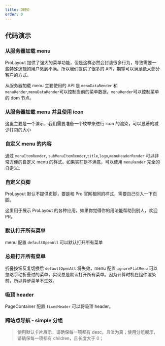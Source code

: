 ```yaml
---
title: DEMO
order: 0
---
```


## 代码演示

<code src="../../../demos/layout/base.tsx"  iframe="650" title="基础使用"></code>

<code src="../../../demos/layout/help.tsx"   iframe="650" title="高级帮助"></code>

<code src="../../../demos/layout/draggableHelp.tsx"  debug iframe="650" title="支持拖动的高级帮助"></code>

<code src="../../../demos/layout/proHelpModal.tsx"   iframe="650" title="浮层高级帮助"></code>

<code src="../../../demos/layout/async-load-help.tsx"   iframe="650" title="远程加载帮助"></code>

<code src="../../../demos/layout/theme.tsx" iframe="650" title="通过 token 修改样式"></code>

<code src="../../../demos/layout/debug-demo.tsx"  debug background="var(--main-bg-color)" iframe="550" title="黑色主紧凑主题"></code>

<code src="../../../demos/layout/dark.tsx" iframe="650" title="黑色主题"></code>

<code src="../../../demos/layout/siderMode.tsx" iframe="650" title="侧栏导航 中后台产品默认推荐"></code>

<code src="../../../demos/layout/mixMode.tsx" iframe="650" title="混合导航"></code>

<code src="../../../demos/layout/topMode.tsx" iframe="650" title="顶部导航"></code>

<code src="../../../demos/layout/designSiderMenu.tsx" iframe="650" title="侧栏导航宽度256px"></code>

<code src="../../../demos/layout/footer-global-tools.tsx" iframe="650" title="页脚工具栏和全局公告"></code>

<code src="../../../demos/layout/collapsedShowTitle.tsx" iframe="650" title=" 收起时展示 title"></code>

<code src="../../../demos/layout/menu-group.tsx" iframe="650" title="不分组菜单样式"></code>

<code src="../../../demos/layout/classicMode.tsx" iframe="650" title="经典导航样式"></code>

<code src="../../../demos/layout/background-context.tsx" iframe="650" title="通过调整页面背景内容调整整体氛围"></code>

<code src="../../../demos/layout/designMenuCss.tsx" iframe="650" title="定制菜单样式"></code>

<code src="../../../demos/layout/pageSimplify.tsx" iframe="650" title="通过设置页背景和卡片样式简化界面层次"></code>

<code src="../../../demos/layout/customSider.tsx" iframe="650" title="自定侧栏菜单下方区域"></code>

<code src="../../../demos/layout/siteMenu.tsx" iframe="650" title="菜单展开-站点地图"></code>

### 从服务器加载 menu

ProLayout 提供了强大的菜单功能，但是这样必然会封装很多行为，导致需要一些特殊逻辑的用户感到不满。所以我们提供了很多的 API，期望可以满足绝大部分客户的方式。

从服务器加载 menu 主要使用的 API 是 `menuDataRender` 和 `menuRender`,`menuDataRender`可以控制当前的菜单数据，`menuRender`可以控制菜单的 dom 节点。

<code src="../../../demos/layout/dynamicMenu.tsx" iframe="650"></code>

### 从服务器加载 menu 并且使用 icon

这里主要是一个演示，我们需要准备一个枚举来进行 icon 的渲染，可以显著的减少打包的大小

<code src="../../../demos/layout/antd@4MenuIconFormServe.tsx" iframe="610"></code>

### 自定义 menu 的内容

通过 `menuItemRender`, `subMenuItemRender`,`title`,`logo`,`menuHeaderRender` 可以非常方便的自定义 menu 的样式。如果实在是不满意，可以使用 `menuRender` 完全的自定义。

<code src="../../../demos/layout/customizeMenu.tsx" iframe="650"></code>

### 自定义页脚

ProLayout 默认不提供页脚，要是和 Pro 官网相同的样式，需要自己引入一下页脚。

<code src="../../../demos/layout/footer.tsx" iframe="650"></code>

这里用于展示 ProLayout 的各种应用，如果你觉得你的用法能帮助到别人，欢迎 PR。

<code src="../../../demos/layout/searchMenu.tsx" title="搜索菜单" iframe="650"></code>

<code src="../../../demos/layout/MultipleMenuOnePath.tsx" title="多个路由对应一个菜单项" iframe="650"></code>

### 默认打开所有菜单

menu 配置 `defaultOpenAll` 可以默认打开所有菜单

<code src="../../../demos/layout/DefaultOpenAllMenu.tsx" iframe="650"></code>

### 总是打开所有菜单

折叠按钮反复切换后 `defaultOpenAll` 将失效，menu 配置 `ignoreFlatMenu` 可以忽略手动折叠过的菜单，实现总是默认打开所有菜单。因为计算时机在组件渲染前，所以异步菜单不生效。

<code src="../../../demos/layout/AlwaysDefaultOpenAllMenu.tsx" iframe="650"></code>

<code src="../../../demos/layout/IconFont.tsx" title="使用 IconFont" iframe="650"></code>

### 吸顶 header

PageContainer 配置 `fixedHeader` 可以将吸顶 header。

<code src="../../../demos/layout/ghost.tsx" title="ghost 模式" iframe="650"></code>

<code src="../../../demos/layout/Nested.tsx" title="嵌套布局" iframe="650"></code>

<code src="../../../demos/layout/customize-collapsed.tsx" title="自定义的 collapse" iframe="650"></code>

<code src="../../../demos/layout/top-breadcrumb.tsx" title="面包屑显示在顶部" iframe="650"></code>

<code src="../../../demos/layout/immersive-navigation.tsx" title="多级站点导航" iframe="650"></code>

<code src="../../../demos/layout/immersive-navigation-top.tsx" title="沉浸式导航" iframe="650"></code>

### 跨站点导航 - simple 分组

> 使用默认卡片展示，请确保每一项都有 desc，且值为真；使用分组展示，请确保每一项都有 children，且长度大于 0；

<code src="../../../demos/layout/appList-group.tsx" title="跨站点导航列表 分组模式" iframe="650"></code>

<code src="../../../demos/layout/error-boundaries.tsx" title="layout 自带了错误处理功能，防止白屏" iframe="650"></code>

<code src="../../../demos/layout/splitMenus.tsx" title="splitMenus" debug iframe="650"></code>
